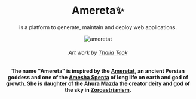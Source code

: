 
<p align="center">
    <h1 align="center">Amereta✨</h1>
    <p align="center">is a platform to generate, maintain and deploy web applications.</p>
</p>
<p align="center">
    <img src="https://github.com/ameretat-project/.github/assets/45015114/c86485d4-6361-4898-9946-f8f74a0973d5" alt="ameretat" />
</p>
<h6 align="center">Art work by <a href="http://www.thaliatook.com/AMGG/ameretat.php">Thalia Took</a></h6>
<h4 align="center">The name "Amereta" is inspired by the <a href="https://en.wikipedia.org/wiki/Ameretat">Ameretat</a>, an ancient Persian goddess and one of the <a href="https://en.wikipedia.org/wiki/Amesha_Spenta">Amesha Spenta</a> of long life on earth and god of growth. She is daughter of the <a href="https://en.wikipedia.org/wiki/Ahura_Mazda">Ahura Mazda</a> the creator deity and god of the sky in <a href="https://en.wikipedia.org/wiki/Zoroastrianism">Zoroastrianism</a>.</h4>
